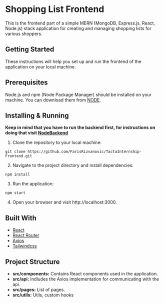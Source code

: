 # Shopping List Frontend

This is the frontend part of a simple MERN (MongoDB, Express.js, React, Node.js) stack application for creating and managing shopping lists for various shoppers.

## Getting Started

These instructions will help you set up and run the frontend of the application on your local machine.

## Prerequisites

Node.js and npm (Node Package Manager) should be installed on your machine. You can download them from [NODE](https://nodejs.org/).

## Installing & Running

**Keep in mind that you have to run the backend first, for instructions on doing that visit [NodeBackend](https://github.com/FarisRizvanovic/TactaInternship-NodeBackend)**

1. Clone the repository to your local machine:

```
git clone https://github.com/FarisRizvanovic/TactaInternship-Frontend.git
```

2. Navigate to the project directory and install dependencies:

```
npm install
```

3. Run the application:

```
npm start
```

4. Open your browser and visit http://localhost:3000.

## Built With

- [React](https://react.dev/)
- [React Router](https://reactrouter.com/en/main)
- [Axios](https://axios-http.com/docs/intro)
- [Tailwindcss](https://tailwindcss.com/)

## Project Structure

- **src/components:** Contains React components used in the application.
- **src/api:** Indludes the Axios implementation for communicating with the api.
- **src/pages:** List of pages.
- **src/utils:** Utils, custom hooks
